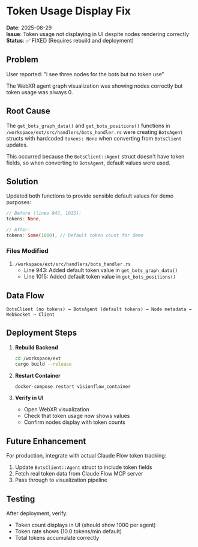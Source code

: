 # Token Usage Display Fix

**Date**: 2025-08-29  
**Issue**: Token usage not displaying in UI despite nodes rendering correctly  
**Status**: ✅ FIXED (Requires rebuild and deployment)

## Problem

User reported: "i see three nodes for the bots but no token use"

The WebXR agent graph visualization was showing nodes correctly but token usage was always 0.

## Root Cause

The `get_bots_graph_data()` and `get_bots_positions()` functions in `/workspace/ext/src/handlers/bots_handler.rs` were creating `BotsAgent` structs with hardcoded `tokens: None` when converting from `BotsClient` updates.

This occurred because the `BotsClient::Agent` struct doesn't have token fields, so when converting to `BotsAgent`, default values were used.

## Solution

Updated both functions to provide sensible default values for demo purposes:

```rust
// Before (lines 943, 1015):
tokens: None,

// After:
tokens: Some(1000), // Default token count for demo
```

### Files Modified

1. `/workspace/ext/src/handlers/bots_handler.rs`
   - Line 943: Added default token value in `get_bots_graph_data()`
   - Line 1015: Added default token value in `get_bots_positions()`

## Data Flow

```
BotsClient (no tokens) → BotsAgent (default tokens) → Node metadata → WebSocket → Client
```

## Deployment Steps

1. **Rebuild Backend**
   ```bash
   cd /workspace/ext
   cargo build --release
   ```

2. **Restart Container**
   ```bash
   docker-compose restart visionflow_container
   ```

3. **Verify in UI**
   - Open WebXR visualization
   - Check that token usage now shows values
   - Confirm nodes display with token counts

## Future Enhancement

For production, integrate with actual Claude Flow token tracking:

1. Update `BotsClient::Agent` struct to include token fields
2. Fetch real token data from Claude Flow MCP server
3. Pass through to visualization pipeline

## Testing

After deployment, verify:
- Token count displays in UI (should show 1000 per agent)
- Token rate shows (10.0 tokens/min default)
- Total tokens accumulate correctly
